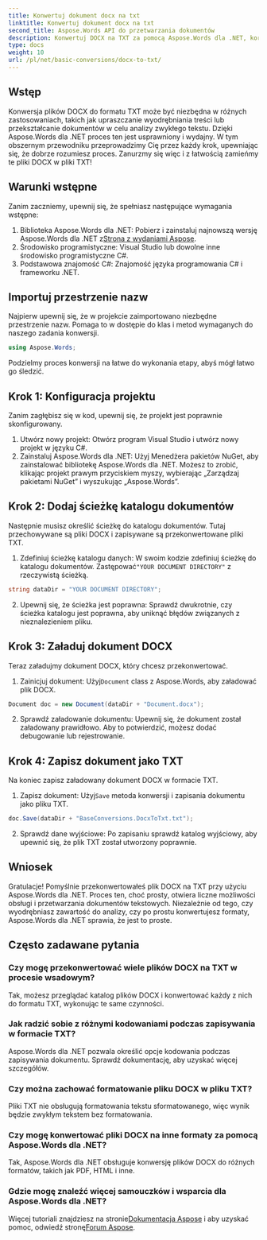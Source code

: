 ```yaml
---
title: Konwertuj dokument docx na txt
linktitle: Konwertuj dokument docx na txt
second_title: Aspose.Words API do przetwarzania dokumentów
description: Konwertuj DOCX na TXT za pomocą Aspose.Words dla .NET, korzystając z naszego przewodnika krok po kroku. Naucz się efektywnie i bez wysiłku przekształcać dokumenty.
type: docs
weight: 10
url: /pl/net/basic-conversions/docx-to-txt/
---
```

## Wstęp

Konwersja plików DOCX do formatu TXT może być niezbędna w różnych zastosowaniach, takich jak upraszczanie wyodrębniania treści lub przekształcanie dokumentów w celu analizy zwykłego tekstu. Dzięki Aspose.Words dla .NET proces ten jest usprawniony i wydajny. W tym obszernym przewodniku przeprowadzimy Cię przez każdy krok, upewniając się, że dobrze rozumiesz proces. Zanurzmy się więc i z łatwością zamieńmy te pliki DOCX w pliki TXT!

## Warunki wstępne

Zanim zaczniemy, upewnij się, że spełniasz następujące wymagania wstępne:

1.  Biblioteka Aspose.Words dla .NET: Pobierz i zainstaluj najnowszą wersję Aspose.Words dla .NET z[Strona z wydaniami Aspose](https://releases.aspose.com/words/net/).
2. Środowisko programistyczne: Visual Studio lub dowolne inne środowisko programistyczne C#.
3. Podstawowa znajomość C#: Znajomość języka programowania C# i frameworku .NET.

## Importuj przestrzenie nazw

Najpierw upewnij się, że w projekcie zaimportowano niezbędne przestrzenie nazw. Pomaga to w dostępie do klas i metod wymaganych do naszego zadania konwersji.

```csharp
using Aspose.Words;
```

Podzielmy proces konwersji na łatwe do wykonania etapy, abyś mógł łatwo go śledzić.

## Krok 1: Konfiguracja projektu

Zanim zagłębisz się w kod, upewnij się, że projekt jest poprawnie skonfigurowany.

1. Utwórz nowy projekt: Otwórz program Visual Studio i utwórz nowy projekt w języku C#.
2. Zainstaluj Aspose.Words dla .NET: Użyj Menedżera pakietów NuGet, aby zainstalować bibliotekę Aspose.Words dla .NET. Możesz to zrobić, klikając projekt prawym przyciskiem myszy, wybierając „Zarządzaj pakietami NuGet” i wyszukując „Aspose.Words”.

## Krok 2: Dodaj ścieżkę katalogu dokumentów

Następnie musisz określić ścieżkę do katalogu dokumentów. Tutaj przechowywane są pliki DOCX i zapisywane są przekonwertowane pliki TXT.

1.  Zdefiniuj ścieżkę katalogu danych: W swoim kodzie zdefiniuj ścieżkę do katalogu dokumentów. Zastępować`"YOUR DOCUMENT DIRECTORY"` z rzeczywistą ścieżką.

```csharp
string dataDir = "YOUR DOCUMENT DIRECTORY";
```

2. Upewnij się, że ścieżka jest poprawna: Sprawdź dwukrotnie, czy ścieżka katalogu jest poprawna, aby uniknąć błędów związanych z nieznalezieniem pliku.

## Krok 3: Załaduj dokument DOCX

Teraz załadujmy dokument DOCX, który chcesz przekonwertować.

1.  Zainicjuj dokument: Użyj`Document` class z Aspose.Words, aby załadować plik DOCX.

```csharp
Document doc = new Document(dataDir + "Document.docx");
```

2. Sprawdź załadowanie dokumentu: Upewnij się, że dokument został załadowany prawidłowo. Aby to potwierdzić, możesz dodać debugowanie lub rejestrowanie.

## Krok 4: Zapisz dokument jako TXT

Na koniec zapisz załadowany dokument DOCX w formacie TXT.

1.  Zapisz dokument: Użyj`Save` metoda konwersji i zapisania dokumentu jako pliku TXT.

```csharp
doc.Save(dataDir + "BaseConversions.DocxToTxt.txt");
```

2. Sprawdź dane wyjściowe: Po zapisaniu sprawdź katalog wyjściowy, aby upewnić się, że plik TXT został utworzony poprawnie.

## Wniosek

Gratulacje! Pomyślnie przekonwertowałeś plik DOCX na TXT przy użyciu Aspose.Words dla .NET. Proces ten, choć prosty, otwiera liczne możliwości obsługi i przetwarzania dokumentów tekstowych. Niezależnie od tego, czy wyodrębniasz zawartość do analizy, czy po prostu konwertujesz formaty, Aspose.Words dla .NET sprawia, że jest to proste.

## Często zadawane pytania

### Czy mogę przekonwertować wiele plików DOCX na TXT w procesie wsadowym?

Tak, możesz przeglądać katalog plików DOCX i konwertować każdy z nich do formatu TXT, wykonując te same czynności.

### Jak radzić sobie z różnymi kodowaniami podczas zapisywania w formacie TXT?

Aspose.Words dla .NET pozwala określić opcje kodowania podczas zapisywania dokumentu. Sprawdź dokumentację, aby uzyskać więcej szczegółów.

### Czy można zachować formatowanie pliku DOCX w pliku TXT?

Pliki TXT nie obsługują formatowania tekstu sformatowanego, więc wynik będzie zwykłym tekstem bez formatowania.

### Czy mogę konwertować pliki DOCX na inne formaty za pomocą Aspose.Words dla .NET?

Tak, Aspose.Words dla .NET obsługuje konwersję plików DOCX do różnych formatów, takich jak PDF, HTML i inne.

### Gdzie mogę znaleźć więcej samouczków i wsparcia dla Aspose.Words dla .NET?

 Więcej tutoriali znajdziesz na stronie[Dokumentacja Aspose](https://reference.aspose.com/words/net/) i aby uzyskać pomoc, odwiedź stronę[Forum Aspose](https://forum.aspose.com/c/words/8).

